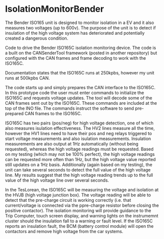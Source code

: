 # IsolationMonitorBender
The Bender ISO165 unit is designed to monitor isolation in a EV and it also measures two voltages (up to 600v).  The purpose of the unit is to detect if insulation of the high voltage system has deteriorated and potentially created a dangerous condition.

Code to drive the Bender ISO165C isolation monitoring device.  The code is a built on the CANSenderTool framework (posted in another repository) but configured with the CAN frames and frame decoding to work with the ISO165C.

Documentation states that the ISO165C runs at 250kpbs, however my unit runs at 500kpbs CAN.

The code starts up and simply prepares the CAN interface to the ISO165C.  In this prototype code the user must enter commands to initialize the ISO165C and requests voltage updates.  The tool will decode some of the CAN frames sent out by the ISO165C.  These commands are included at the top of the INO file.  The commands instruct the software to send pre-prepared CAN frames to the ISO165C.

ISO165C has two pairs (pos/neg) for high voltage detection, one of which also measures isulation effectiveness.  The HV2 lines measure all the time, however the HV1 lines need to have their pos and neg relays triggered to start voltage measurements and also isulation measurements.  Insulation measurements are also output at 1Hz automatically (without being requested), whereas the high voltage readings must be requested.  Based on my testing (which may not be 100% perfect), the high voltage readings can be requested more often than 1Hz, but the high voltage value reported still updates on a 1Hz basis.  Additionally (again based on my testing), the unit can take several seconds to detect the full value of the high voltage line.  My results suggest that the high voltage reading trends up to the full value of the high voltage line over several seconds.

In the TesLorean, the ISO165C will be measuring the voltage  and isolation at the HVJB (high voltage junction box).  The voltage reading will be able to detect that the pre-charge circuit is working correctly (i.e. that current/voltage is connected via the ppre-charge resistor before closing the positive contactor).  The isolation monitoring will provide guidance to the Trip Computer, touch screen display, and warning lights on the instrumemnt cluster should the insulation fall to a warning or fault level.  If the ISO165C reports an insulation fault, the BCM (battery control module) will open the contactors and remove high voltage from the car systems.

